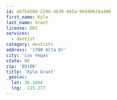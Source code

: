 ```yaml
---
id: e67b4568-229d-4639-945a-0b940628a486
first_name: Kyle
last_name: Grant
license: DDS
services:
  - dentist
category: dentists
address: '1700 Alta Dr'
city: 'Las Vegas'
state: NV
zip: '89106'
title: 'Kyle Grant'
_geoloc:
  lat: 36.1664
  lng: -115.277
---
```

